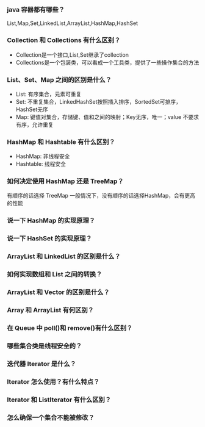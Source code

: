 ### java 容器都有哪些？
List,Map,Set,LinkedList,ArrayList,HashMap,HashSet

### Collection 和 Collections 有什么区别？
- Collection是一个接口,List,Set继承了collection
- Collections是一个包装类，可以看成一个工具类，提供了一些操作集合的方法

### List、Set、Map 之间的区别是什么？
- List: 有序集合，元素可重复
- Set: 不重复集合，LinkedHashSet按照插入排序，SortedSet可排序，HashSet无序
- Map: 键值对集合，存储键、值和之间的映射；Key无序，唯一；value 不要求有序，允许重复

### HashMap 和 Hashtable 有什么区别？
- HashMap: 非线程安全
- Hashtable: 线程安全
 
### 如何决定使用 HashMap 还是 TreeMap？
有顺序的话选择 TreeMap
一般情况下，没有顺序的话选择HashMap，会有更高的性能

### 说一下 HashMap 的实现原理？


### 说一下 HashSet 的实现原理？

### ArrayList 和 LinkedList 的区别是什么？

### 如何实现数组和 List 之间的转换？

### ArrayList 和 Vector 的区别是什么？

### Array 和 ArrayList 有何区别？

### 在 Queue 中 poll()和 remove()有什么区别？

### 哪些集合类是线程安全的？

### 迭代器 Iterator 是什么？

### Iterator 怎么使用？有什么特点？

### Iterator 和 ListIterator 有什么区别？

### 怎么确保一个集合不能被修改？